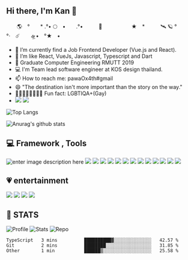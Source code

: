 ## Hi there, I'm Kan 👋

　　🌎　°　　* .°• 🌕　•　　.°•　　　🚀 　　
　　　★　*　　　🛰 🪐 °　　　　　°·　☄️　　🛸•　°★　•

- 🔭 I’m currently find a Job Frontend Developer (Vue.js and React).
- 🌱 I’m like React, VueJs, Javascript, Typescript and Dart 
- 💬 Graduate Computer Engineering RMUTT 2019
- 💻 I'm Team lead software engineer at KOS design thailand.
- 📫 How to reach me: pawaOx4th#gmail
- 😄 "The destination isn't more important than the story on the way."
- 🏳️‍🌈🏳️‍🌈🏳️‍🌈🏳️‍🌈 Fun fact: LGBTIQA+(Gay)
- ![](https://img.shields.io/badge/Apple-MacBook_Pro_2019-999999?style=flat-square&logo=apple&logoColor=white)
<a href="https://github.com/PawaOx4th"><img src="https://img.shields.io/badge/PawaOx4th-181717?style=flat&logo=github&logoColor=ffffff"></a>


![Top Langs](https://github-readme-stats.vercel.app/api/top-langs/?username=PawaOx4th&layout=compact)

![Anurag's github stats](https://github-readme-stats.vercel.app/api?username=PawaOx4th&show_icons=true&theme=Include)




##  💻 Framework , Tools

![enter image description here](https://img.shields.io/badge/Vue-3.0.0-000000?style=flat-square&logo=vue.js&logoColor=ffffff&labelColor=47A248) ![](https://img.shields.io/badge/nuxt-2.5.0-00C58E?style=flat&logo=nuxt.js&labelColor=000000) ![](https://img.shields.io/badge/Javascript-F7DF1E?style=flat&logo=JavaScript&labelColor=000000) ![](https://img.shields.io/badge/-ReactJs-61DAFB?logo=react&logoColor=white&style=flat) ![](https://img.shields.io/badge/-NEXT.JS-61DAFB?logo=Next.js&logoColor=white&style=for-the-badge&&color=black) ![](https://img.shields.io/badge/TypeScript-007ACC?logo=typescript&logoColor=white&style=flat-square)
![](https://img.shields.io/badge/Sass-CC6699?style=flat-square&logo=sass&logoColor=white)
![](https://img.shields.io/badge/Dart-0175C2?style=flat-square&logo=dart&logoColor=white)
![](https://img.shields.io/badge/Tailwind_CSS-38B2AC?style=flat-square&logo=tailwind-css&logoColor=white)
![](https://img.shields.io/badge/styled--components-DB7093?style=flat-square&logo=styled-components&logoColor=white)
![](https://img.shields.io/badge/Flutter-02569B?style=flat-squar&logo=flutter&logoColor=white)
![](https://img.shields.io/badge/MongoDB-4EA94B?style=flat-square&logo=mongodb&logoColor=white)
![](https://img.shields.io/badge/Netlify-00C7B7?style=flat-square&logo=netlify&logoColor=white)
![](https://img.shields.io/badge/Digital%20ocean-white?logo=DigitalOcean&logoColor=#0081FF&style=flat-square)

##  💗 entertainment
![](https://img.shields.io/badge/Spotify-1ED760?&style=for-the-badge&logo=spotify&logoColor=white&link=https://open.spotify.com/user/21aue6mmncujyv6itt6jji5ra?si=2e4a428d3b9141fd)
![](https://img.shields.io/badge/YouTube-FF0000?style=for-the-badge&logo=youtube&logoColor=white)
![](https://img.shields.io/badge/NETFLIX-E50914?style=for-the-badge&logo=Netflix&logoColor=white)
![](https://img.shields.io/badge/Apple%20TV-black?style=for-the-badge&logo=Apple-TV&logoColor=white)


## 📝 STATS
![Profile](https://github-profile-summary-cards.vercel.app/api/cards/profile-details?username=PawaOx4th&theme=monokai)
![Stats](https://github-profile-summary-cards.vercel.app/api/cards/stats?username=PawaOx4th&theme=monokai)
![Repo](https://github-profile-summary-cards.vercel.app/api/cards/repos-per-language?username=PawaOx4th&theme=monokai)


<!--START_SECTION:waka-->

```text
TypeScript   3 mins          ██████████▓░░░░░░░░░░░░░░   42.57 %
Git          2 mins          ████████░░░░░░░░░░░░░░░░░   31.85 %
Other        1 min           ██████▒░░░░░░░░░░░░░░░░░░   25.58 %
```

<!--END_SECTION:waka-->
